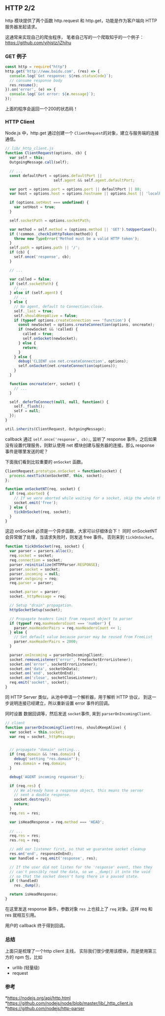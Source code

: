 ## HTTP 2/2

http 模块提供了两个函数 http.request 和 http.get，功能是作为客户端向 HTTP服务器发起请求。

这通常来实现自己的爬虫程序， 笔者自己写的一个爬取知乎的一个例子：https://github.com/yjhjstz/iZhihu


### GET 例子
```js
const http = require("http")
http.get('http://www.baidu.com', (res) => {
  console.log(`Got response: ${res.statusCode}`);
  // consume response body
  res.resume();
}).on('error', (e) => {
  console.log(`Got error: ${e.message}`);
});
```
上面的程序会返回一个200的状态码！

### HTTP Client
Node.js 中，http.get 通过创建一个 `ClientRequest`的对象，建立与服务端的连接通信。
```js
// lib/_http_client.js
function ClientRequest(options, cb) {
  var self = this;
  OutgoingMessage.call(self);

  // ...
  const defaultPort = options.defaultPort ||
                      self.agent && self.agent.defaultPort;

  var port = options.port = options.port || defaultPort || 80;
  var host = options.host = options.hostname || options.host || 'localhost';

  if (options.setHost === undefined) {
    var setHost = true;
  }

  self.socketPath = options.socketPath;

  var method = self.method = (options.method || 'GET').toUpperCase();
  if (!common._checkIsHttpToken(method)) {
    throw new TypeError('Method must be a valid HTTP token');
  }
  self.path = options.path || '/';
  if (cb) {
    self.once('response', cb);
  }

  // ...

  var called = false;
  if (self.socketPath) {
    // ...
  } else if (self.agent) {
    // ...
  } else {
    // No agent, default to Connection:close.
    self._last = true;
    self.shouldKeepAlive = false;
    if (typeof options.createConnection === 'function') {
      const newSocket = options.createConnection(options, oncreate);
      if (newSocket && !called) {
        called = true;
        self.onSocket(newSocket);
      } else {
        return;
      }
    } else {
      debug('CLIENT use net.createConnection', options);
      self.onSocket(net.createConnection(options));
    }
  }

  function oncreate(err, socket) {
    // ...
  }

  self._deferToConnect(null, null, function() {
    self._flush();
    self = null;
  });
}

util.inherits(ClientRequest, OutgoingMessage);
```
callback 通过 `self.once('response', cb);`, 监听了 response 事件。之后如果没有设置代理服务，则默认使用
net 模块创建与服务器的连接。那么 response 事件是哪里发送的呢？

下面我们看到比较重要的 `onSocket` 函数。
```js
ClientRequest.prototype.onSocket = function(socket) {
  process.nextTick(onSocketNT, this, socket);
};

function onSocketNT(req, socket) {
  if (req.aborted) {
    // If we were aborted while waiting for a socket, skip the whole thing.
    socket.emit('free');
  } else {
    tickOnSocket(req, socket);
  }
}
```

这边 onSocket 必须是一个异步函数，大家可以仔细体会下！ 同时 onSocketNT 会异常做了处理，当请求失败时，则发送 free 事件。
否则来到 `tickOnSocket`。

```js
function tickOnSocket(req, socket) {
  var parser = parsers.alloc();
  req.socket = socket;
  req.connection = socket;
  parser.reinitialize(HTTPParser.RESPONSE);
  parser.socket = socket;
  parser.incoming = null;
  parser.outgoing = req;
  req.parser = parser;

  socket.parser = parser;
  socket._httpMessage = req;

  // Setup "drain" propagation.
  httpSocketSetup(socket);

  // Propagate headers limit from request object to parser
  if (typeof req.maxHeadersCount === 'number') {
    parser.maxHeaderPairs = req.maxHeadersCount << 1;
  } else {
    // Set default value because parser may be reused from FreeList
    parser.maxHeaderPairs = 2000;
  }

  parser.onIncoming = parserOnIncomingClient;
  socket.removeListener('error', freeSocketErrorListener);
  socket.on('error', socketErrorListener);
  socket.on('data', socketOnData);
  socket.on('end', socketOnEnd);
  socket.on('close', socketCloseListener);
  req.emit('socket', socket);
}
```

同 HTTP Server 类似，从池中申请一个解析器，用于解析 HTTP 协议， 到这一步说明连接已经建立，所以重新设置 error 事件的回调。

同时设置 数据回调等，然后发送 `socket`事件, 来到 `parserOnIncomingClient`.

```js
// client
function parserOnIncomingClient(res, shouldKeepAlive) {
  var socket = this.socket;
  var req = socket._httpMessage;


  // propagate "domain" setting...
  if (req.domain && !res.domain) {
    debug('setting "res.domain"');
    res.domain = req.domain;
  }

  debug('AGENT incoming response!');

  if (req.res) {
    // We already have a response object, this means the server
    // sent a double response.
    socket.destroy();
    return;
  }
  req.res = res;

  var isHeadResponse = req.method === 'HEAD';
 
  // ...
  req.res = res;
  res.req = req;

  // add our listener first, so that we guarantee socket cleanup
  res.on('end', responseOnEnd);
  var handled = req.emit('response', res);

  // If the user did not listen for the 'response' event, then they
  // can't possibly read the data, so we ._dump() it into the void
  // so that the socket doesn't hang there in a paused state.
  if (!handled)
    res._dump();

  return isHeadResponse;
}
```

在这里发送 response 事件，参数对象 `res` 上也挂上了 `req` 对象。这样 req 和 res 就相互引用。

用户的 callback 终于得到回调。

### 总结
上面只是梳理了一个http client 主线， 实际我们很少使用该模块，而是使用第三方的 npm 包，比如
* urllib (轻量级)
* request


### 参考
*https://nodejs.org/api/http.html
*https://github.com/nodejs/node/blob/master/lib/_http_client.js
*https://github.com/nodejs/http-parser


